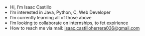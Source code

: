 - Hi, I’m Isaac Castillo
- I’m interested in Java, Python, C, Web Developer
- I’m currently learning all of those above
- I’m looking to collaborate on internships, to fet expirience
- How to reach me via mail: isaac.castilloherrera036@gmail.com


